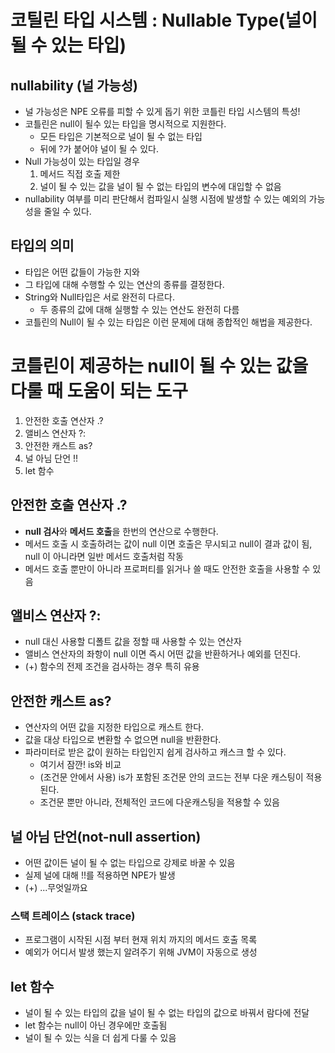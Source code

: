 # 코틸린 타입 시스템 : Nullable Type(널이 될 수 있는 타입)

## nullability (널 가능성)
- 널 가능성은 NPE 오류를 피할 수 있게 돕기 위한 코틀린 타입 시스템의 특성!
- 코틀린은 null이 될수 있는 타입을 명시적으로 지원한다.
    - 모든 타입은 기본적으로 널이 될 수 없는 타입
    - 뒤에 ?가 붙어야 널이 될 수 있다.
- Null 가능성이 있는 타입일 경우 
    1. 메서드 직접 호출 제한
    2. 널이 될 수 있는 값을 널이 될 수 없는 타입의 변수에 대입할 수 없음
- nullability 여부를 미리 판단해서 컴파일시 실행 시점에 발생할 수 있는 예외의 가능성을 줄일 수 있다.

## 타입의 의미
- 타입은 어떤 값들이 가능한 지와 
- 그 타입에 대해 수행할 수 있는 연산의 종류를 결정한다.
- String와 Null타입은 서로 완전히 다르다.
    - 두 종류의 값에 대해 실행할 수 있는 연산도 완전히 다름
- 코틀린의 Null이 될 수 있는 타입은 이런 문제에 대해 종합적인 해법을 제공한다.

# 코틀린이 제공하는 null이 될 수 있는 값을 다룰 때 도움이 되는 도구
1. 안전한 호출 연산자 .?
2. 앨비스 연산자 ?:
3. 안전한 캐스트 as?
4. 널 아님 단언 !!
5. let 함수

## 안전한 호출 연산자 .?
- **null 검사**와 **메서드 호출**을 한번의 연산으로 수행한다.
- 메서드 호출 시 호출하려는 값이 null 이면 호출은 무시되고 null이 결과 값이 됨, null 이 아니라면 일반 메서드 호출처럼 작동
- 메서드 호출 뿐만이 아니라 프로퍼티를 읽거나 쓸 때도 안전한 호출을 사용할 수 있음

## 앨비스 연산자 ?:
- null 대신 사용할 디폴트 값을 정할 때 사용할 수 있는 연산자
- 앨비스 연산자의 좌항이 null 이면 즉시 어떤 값을 반환하거나 예외를 던진다.
- (+) 함수의 전제 조건을 검사하는 경우 특히 유용

## 안전한 캐스트 as?
- 연산자의 어떤 값을 지정한 타입으로 캐스트 한다.
- 값을 대상 타입으로 변환할 수 없으면 null을 반환한다.
- 파라미터로 받은 값이 원하는 타입인지 쉽게 검사하고 캐스크 할 수 있다.
    - 여기서 잠깐! is와 비교
    - (조건문 안에서 사용) is가 포함된 조건문 안의 코드는 전부 다운 캐스팅이 적용된다. 
    - 조건문 뿐만 아니라, 전체적인 코드에 다운캐스팅을 적용할 수 있음

## 널 아님 단언(not-null assertion)
- 어떤 값이든 널이 될 수 없는 타입으로 강제로 바꿀 수 있음
- 실제 널에 대해 !!를 적용하면 NPE가 발생
- (+) ...무엇일까요

### 스택 트레이스 (stack trace)
- 프로그램이 시작된 시점 부터 현재 위치 까지의 메서드 호출 목록
- 예외가 어디서 발생 했는지 알려주기 위해 JVM이 자동으로 생성 

## let 함수
- 널이 될 수 있는 타입의 값을 널이 될 수 없는 타입의 값으로 바꿔서 람다에 전달
- let 함수는 null이 아닌 경우에만 호출됨
- 널이 될 수 있는 식을 더 쉽게 다룰 수 있음